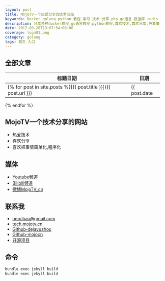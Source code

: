 ```yaml
---
layout: post
title: MojoTV一个热爱分享的技术网站
keywords: Docker golang python 教程 学习 技术 分享 php go语言 数据库 redis
description: 分享各种docker教程,go语言教程,python教程,喜欢技术,喜欢分享,把事情简单化
date: 2017-09-28T13:07:54+08:00
coverage: logo01.png
category: golang
tags: 首页 入口
---
```


## 全部文章

标题日期|日期
---|---
{% for post in site.posts %}[{{ post.title }}]({{ post.url }}) | {{ post.date | date:"%Y-%m-%d" }}
{% endfor %}


## MojoTV一个技术分享的网站
- 热爱技术
- 喜欢分享
- 喜欢把事情简单化,程序化

## 媒体

- [Youtube频道](https://www.youtube.com/channel/UCX6rNsdQm37Z7-egP4ygF4g?view_as=subscriber)
- [Bilibili频道](https://space.bilibili.com/148303288?spm_id_from=333.788.b_765f7570696e666f.2)
- [微博MojoTV_cn](http://weibo.com/u/2706451481?is_all=1)

## 联系我

- [neochau@gmail.com](neochau@gmail.com)
- [tech.mojotv.cn](https;//tech.mojotv.cn)
- [Github-dejavuzhou](https://github.com/dejavuzhou)
- [Github-mojocn](https://github.com/mojocn)
- [开源项目](http://captcha.mojotv.cn)

## 命令
```bash
bundle exec jekyll build
bundle exec jekyll build


```